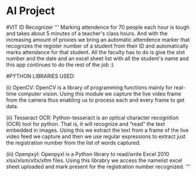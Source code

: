 # AI Project
#VIT ID Recognizer
'''
Marking attendence for 70 people each hour is tough and takes about 5 minutes of a teacher's class hours. And with the increasing amount of proxies we bring an automatic attendence marker that recognizes the register number of a student from their ID and automatically marks attendance for that student.
All the faculty has to do is give the slot number and the date and an excel sheet list with all the student's name and this app continues to do the rest of the job :)

#PYTHON LIBRARIES USED:

(i) OpenCV:
OpenCV is a library of programming functions mainly for real-time computer vision. Using this module we capture the live video frame from the camera thus enabling us to process each and every frame to get data.

(ii) Tesseract OCR:
Python-tesseract is an optical character recognition (OCR) tool for python. That is, it will recognize and “read” the text embedded in images. Using this we extract the text from a frame of the live video feed we capture and then we use regular expressions to extract just the registration number from the list of words captured.

(iii) Openpxyl:
Openpyxl is a Python library to read/write Excel 2010 xlsx/xlsm/xltx/xltm files. Using this librabry we access the namelist excel sheet uploaded and mark present for the registration number recognized.
'''
